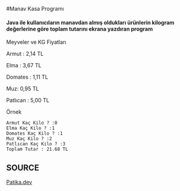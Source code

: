 #Manav Kasa Programı

#### Java ile kullanıcıların manavdan almış oldukları ürünlerin kilogram değerlerine göre toplam tutarını ekrana yazdıran program

Meyveler ve KG Fiyatları

Armut : 2,14 TL

Elma : 3,67 TL

Domates : 1,11 TL

Muz: 0,95 TL

Patlıcan : 5,00 TL

Örnek

```
Armut Kaç Kilo ? :0
Elma Kaç Kilo ? :1
Domates Kaç Kilo ? :1
Muz Kaç Kilo ? :2
Patlıcan Kaç Kilo ? :3
Toplam Tutar : 21.68 TL

```

## SOURCE

[Patika.dev](https://www.patika.dev/tr)